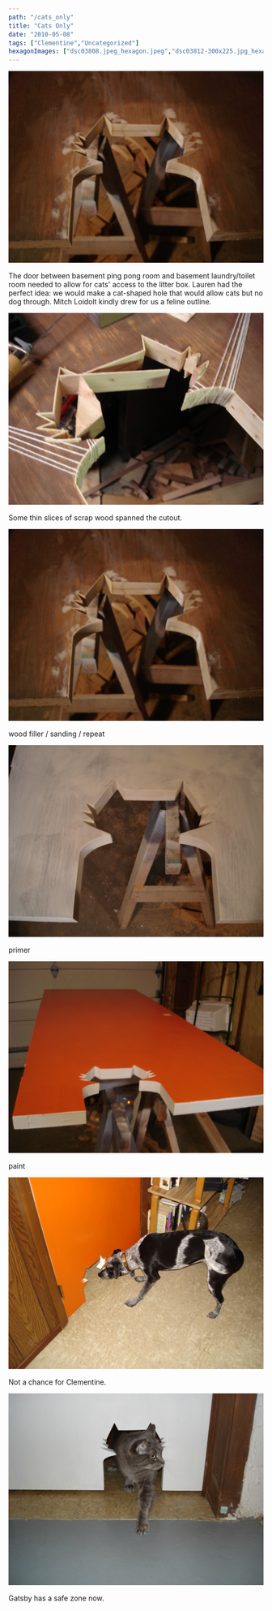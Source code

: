 ```yaml
---
path: "/cats_only"
title: "Cats Only"
date: "2010-05-08"
tags: ["Clementine","Uncategorized"]
hexagonImages: ["dsc03808.jpeg_hexagon.jpeg","dsc03812-300x225.jpg_hexagon.jpeg","dsc03801.jpg_hexagon.jpeg","dsc03808.jpg_hexagon.jpeg","dsc03811.jpg_hexagon.jpeg","dsc03812.jpg_hexagon.jpeg","dsc03815.jpg_hexagon.jpeg","dsc03817.jpg_hexagon.jpeg"]
---
```


 [![](dsc03808.jpeg)](dsc03808.jpeg)

The door between basement ping pong room and basement laundry/toilet room needed to allow for cats' access to the litter box. Lauren had the perfect idea: we would make a cat-shaped hole that would allow cats but no dog through. Mitch Loidolt kindly drew for us a feline outline.

[![dsc03801](dsc03801.jpg "dsc03801")](dsc03801.jpg)

Some thin slices of scrap wood spanned the cutout.

[![dsc03808](dsc03808.jpg "dsc03808")](dsc03808.jpg)

wood filler / sanding / repeat

[![dsc03811](dsc03811.jpg "dsc03811")](dsc03811.jpg)

primer

[![dsc03812](dsc03812.jpg "dsc03812")](dsc03812.jpg)

paint

[![dsc03815](dsc03815.jpg "dsc03815")](dsc03815.jpg)

Not a chance for Clementine.

[![dsc03817](dsc03817.jpg "dsc03817")](dsc03817.jpg)

Gatsby has a safe zone now.

